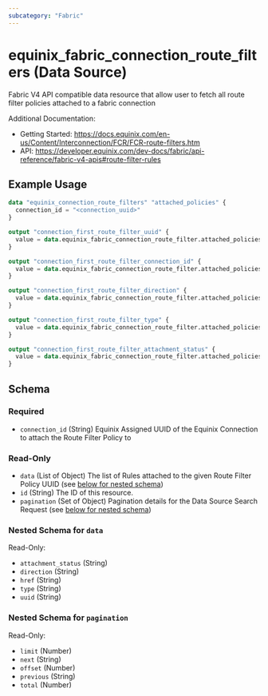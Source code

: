 ```yaml
---
subcategory: "Fabric"
---
```


# equinix_fabric_connection_route_filters (Data Source)

Fabric V4 API compatible data resource that allow user to fetch all route filter policies attached to a fabric connection

Additional Documentation:
* Getting Started: https://docs.equinix.com/en-us/Content/Interconnection/FCR/FCR-route-filters.htm
* API: https://developer.equinix.com/dev-docs/fabric/api-reference/fabric-v4-apis#route-filter-rules

## Example Usage

```terraform
data "equinix_connection_route_filters" "attached_policies" {
  connection_id = "<connection_uuid>"
}

output "connection_first_route_filter_uuid" {
  value = data.equinix_fabric_connection_route_filter.attached_policies.0.uuid
}

output "connection_first_route_filter_connection_id" {
  value = data.equinix_fabric_connection_route_filter.attached_policies.0.connection_id
}

output "connection_first_route_filter_direction" {
  value = data.equinix_fabric_connection_route_filter.attached_policies.0.direction
}

output "connection_first_route_filter_type" {
  value = data.equinix_fabric_connection_route_filter.attached_policies.0.type
}

output "connection_first_route_filter_attachment_status" {
  value = data.equinix_fabric_connection_route_filter.attached_policies.0.attachment_status
}
```

<!-- schema generated by tfplugindocs -->
## Schema

### Required

- `connection_id` (String) Equinix Assigned UUID of the Equinix Connection to attach the Route Filter Policy to

### Read-Only

- `data` (List of Object) The list of Rules attached to the given Route Filter Policy UUID (see [below for nested schema](#nestedatt--data))
- `id` (String) The ID of this resource.
- `pagination` (Set of Object) Pagination details for the Data Source Search Request (see [below for nested schema](#nestedatt--pagination))

<a id="nestedatt--data"></a>
### Nested Schema for `data`

Read-Only:

- `attachment_status` (String)
- `direction` (String)
- `href` (String)
- `type` (String)
- `uuid` (String)


<a id="nestedatt--pagination"></a>
### Nested Schema for `pagination`

Read-Only:

- `limit` (Number)
- `next` (String)
- `offset` (Number)
- `previous` (String)
- `total` (Number)
